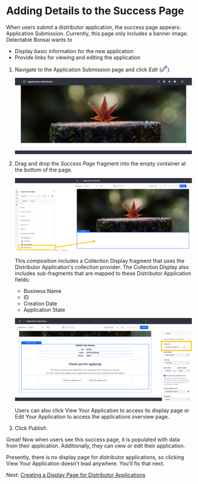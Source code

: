 # Adding Details to the Success Page

When users submit a distributor application, the success page appears: Application Submission. Currently, this page only includes a banner image. Delectable Bonsai wants to

* Display basic information for the new application
* Provide links for viewing and editing the application

1. Navigate to the Application Submission page and click *Edit* (![Edit Button](../../images/icon-edit.png)).

   ![Navigate to the Application Submission page.](./adding-details-to-the-success-page/images/01.png)

1. Drag and drop the *Success Page* fragment into the empty container at the bottom of the page.

   ![Drag and drop the Success Page fragment into the empty container](./adding-details-to-the-success-page/images/02.png)

   This composition includes a Collection Display fragment that uses the Distributor Application's collection provider. The Collection Display also includes sub-fragments that are mapped to these Distributor Application fields:

   * Business Name
   * ID
   * Creation Date
   * Application State

   ![The Collection Display fragment is configured to use the Distributor Application's collection provider.](./adding-details-to-the-success-page/images/03.png)

   Users can also click View Your Application to access its display page or Edit Your Application to access the applications overview page.

1. Click *Publish*.

Great! Now when users see this success page, it is populated with data from their application. Additionally, they can view or edit their application.

Presently, there is no display page for distributor applications, so clicking View Your Application doesn't lead anywhere. You'll fix that next.

Next: [Creating a Display Page for Distributor Applications](./creating-a-display-page-for-distributor-applications.md)
